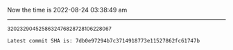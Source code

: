 Now the time is 2022-08-24 03:38:49 am

---

<small>3202329045258632476828728106228067</small>

```txt
Latest commit SHA is: 7db0e97294b7c3714918773e11527862fc61747b
```
